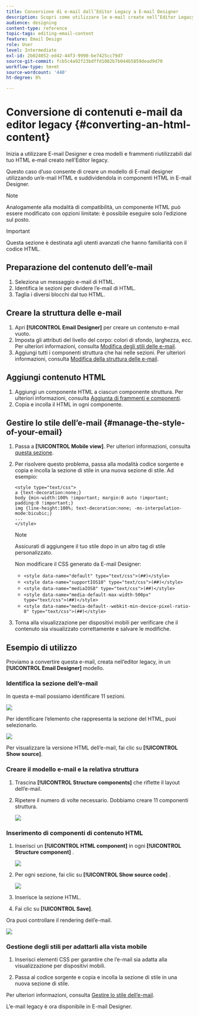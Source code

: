 ```yaml
---
title: Conversione di e-mail dall’Editor Legacy a E-mail Designer
description: Scopri come utilizzare le e-mail create nell’Editor Legacy E-mail a E-mail Designer.
audience: designing
content-type: reference
topic-tags: editing-email-content
feature: Email Design
role: User
level: Intermediate
exl-id: 2b024052-ed42-44f3-9990-be7425cc79d7
source-git-commit: fcb5c4a92f23bdffd1082b7b044b5859dead9d70
workflow-type: tm+mt
source-wordcount: '440'
ht-degree: 8%

---
```


# Conversione di contenuti e-mail da editor legacy {#converting-an-html-content}

Inizia a utilizzare E-mail Designer e crea modelli e frammenti riutilizzabili dal tuo HTML e-mail creato nell’Editor legacy.

Questo caso d’uso consente di creare un modello di E-mail designer utilizzando un’e-mail HTML e suddividendola in componenti HTML in E-mail Designer.

>[!NOTE]
>
>Analogamente alla modalità di compatibilità, un componente HTML può essere modificato con opzioni limitate: è possibile eseguire solo l’edizione sul posto.

>[!IMPORTANT]
>
>Questa sezione è destinata agli utenti avanzati che hanno familiarità con il codice HTML.

## Preparazione del contenuto dell’e-mail

1. Seleziona un messaggio e-mail di HTML.
1. Identifica le sezioni per dividere l’e-mail di HTML.
1. Taglia i diversi blocchi dal tuo HTML.

## Creare la struttura delle e-mail

1. Apri **[!UICONTROL Email Designer]**  per creare un contenuto e-mail vuoto.
1. Imposta gli attributi del livello del corpo: colori di sfondo, larghezza, ecc. Per ulteriori informazioni, consulta [Modifica degli stili delle e-mail](../../designing/using/styles.md).
1. Aggiungi tutti i componenti struttura che hai nelle sezioni. Per ulteriori informazioni, consulta [Modifica della struttura delle e-mail](../../designing/using/designing-from-scratch.md#defining-the-email-structure).

## Aggiungi contenuto HTML

1. Aggiungi un componente HTML a ciascun componente struttura. Per ulteriori informazioni, consulta [Aggiunta di frammenti e componenti](../../designing/using/designing-from-scratch.md#defining-the-email-structure).
1. Copia e incolla il HTML in ogni componente.

## Gestire lo stile dell’e-mail {#manage-the-style-of-your-email}

1. Passa a **[!UICONTROL Mobile view]**. Per ulteriori informazioni, consulta [questa sezione](../../designing/using/plain-text-html-modes.md#switching-to-mobile-view).

1. Per risolvere questo problema, passa alla modalità codice sorgente e copia e incolla la sezione di stile in una nuova sezione di stile. Ad esempio:

   ```
   <style type="text/css">
   a {text-decoration:none;}
   body {min-width:100% !important; margin:0 auto !important; padding:0 !important;}
   img {line-height:100%; text-decoration:none; -ms-interpolation-mode:bicubic;}
   ...
   </style>
   ```

   >[!NOTE]
   >
   >Assicurati di aggiungere il tuo stile dopo in un altro tag di stile personalizzato.
   >
   >Non modificare il CSS generato da E-mail Designer:
   >
   >* `<style data-name="default" type="text/css">(##)</style>`
   >* `<style data-name="supportIOS10" type="text/css">(##)</style>`
   >* `<style data-name="mediaIOS8" type="text/css">(##)</style>`
   >* `<style data-name="media-default-max-width-500px" type="text/css">(##)</style>`
   >* `<style data-name="media-default--webkit-min-device-pixel-ratio-0" type="text/css">(##)</style>`

1. Torna alla visualizzazione per dispositivi mobili per verificare che il contenuto sia visualizzato correttamente e salvare le modifiche.

## Esempio di utilizzo

Proviamo a convertire questa e-mail, creata nell’editor legacy, in un **[!UICONTROL Email Designer]** modello.

### Identifica la sezione dell’e-mail

In questa e-mail possiamo identificare 11 sezioni.

![](assets/html-dce-view-mail.png)

Per identificare l’elemento che rappresenta la sezione del HTML, puoi selezionarlo.

![](assets/breadcrumbs.png)

Per visualizzare la versione HTML dell’e-mail, fai clic su **[!UICONTROL Show source]**.

### Creare il modello e-mail e la relativa struttura

1. Trascina **[!UICONTROL Structure components]**  che riflette il layout dell’e-mail.

1. Ripetere il numero di volte necessario. Dobbiamo creare 11 componenti struttura.

   ![](assets/structure-components-migration.png)

### Inserimento di componenti di contenuto HTML

1. Inserisci un **[!UICONTROL HTML component]**  in ogni **[!UICONTROL Structure component]** .

   ![](assets/html-components.png)

1. Per ogni sezione, fai clic su **[!UICONTROL Show source code]** .

   ![](assets/show-source-code.png)

1. Inserisce la sezione HTML.

1. Fai clic su **[!UICONTROL Save]**.

Ora puoi controllare il rendering dell’e-mail.

![](assets/migrated-email-result.png)

### Gestione degli stili per adattarli alla vista mobile

1. Inserisci elementi CSS per garantire che l’e-mail sia adatta alla visualizzazione per dispositivi mobili.

1. Passa al codice sorgente e copia e incolla la sezione di stile in una nuova sezione di stile.

Per ulteriori informazioni, consulta [Gestire lo stile dell’e-mail](#manage-the-style-of-your-email).

L’e-mail legacy è ora disponibile in E-mail Designer.
